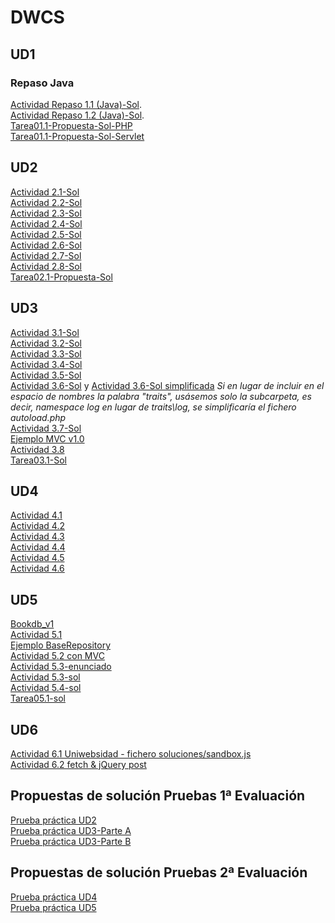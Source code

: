 # DWCS
## UD1
### Repaso Java
[Actividad Repaso 1.1 (Java)-Sol](https://github.com/dwcs-code-2223/Actividad-Repaso-1.1-Java.git). <br/>
[Actividad Repaso 1.2 (Java)-Sol](https://github.com/dwcs-code-2223/Actividad-Repaso-1.2-Java.git). <br/>
[Tarea01.1-Propuesta-Sol-PHP](https://github.com/dwcs-code-2223/Tarea01.1-PHP--Sol.git)<br/>
[Tarea01.1-Propuesta-Sol-Servlet](https://github.com/dwcs-code-2223/Tarea01-Servlet--Sol.git)

## UD2
[Actividad 2.1-Sol](https://github.com/dwcs-code-2223/Actividad-2.1-Sol)<br/>
[Actividad 2.2-Sol](https://github.com/dwcs-code-2223/Actividad-2.2-Sol)<br/>
[Actividad 2.3-Sol](https://github.com/dwcs-code-2223/Actividad-2.3-Sol.git)<br/>
[Actividad 2.4-Sol](https://github.com/dwcs-code-2223/Actividad-2.4-Sol-)<br/>
[Actividad 2.5-Sol](https://github.com/dwcs-code-2223/Actividad-2.5-Sol)<br/>
[Actividad 2.6-Sol](https://github.com/dwcs-code-2223/Actividad-2.6-Sol.git)<br/>
[Actividad 2.7-Sol](https://github.com/dwcs-code-2223/Actividad-2.7-Sol.git)<br/>
[Actividad 2.8-Sol](https://github.com/dwcs-code-2223/Actividad-2.8-Sol-.git)<br/>
[Tarea02.1-Propuesta-Sol](https://github.com/dwcs-code-2223/Tarea02.1-Sol.git)

## UD3
[Actividad 3.1-Sol](https://github.com/dwcs-code-2223/Actividad3.1.git)<br/>
[Actividad 3.2-Sol](https://github.com/dwcs-code-2223/Actividad3.2.git)<br/>
[Actividad 3.3-Sol](https://github.com/dwcs-code-2223/Actividad-3.3.git)<br/>
[Actividad 3.4-Sol](https://github.com/dwcs-code-2223/Actividad3.4.git)<br/>
[Actividad 3.5-Sol](https://github.com/dwcs-code-2223/Actividad3.5.git)<br/>
[Actividad 3.6-Sol](https://github.com/dwcs-code-2223/Actividad-3.6) y [Actividad 3.6-Sol simplificada](https://github.com/dwcs-code-2223/Actividad-3.6-simplificada.git) 
<em>Si en lugar de incluir en el espacio de nombres la palabra "traits", usásemos solo la subcarpeta, es decir, namespace log en lugar de traits\log, se simplificaría el fichero autoload.php</em> <br/>
[Actividad 3.7-Sol](https://github.com/dwcs-code-2223/Actividad3.7)<br/>
[Ejemplo MVC v1.0](https://github.com/dwcs-code-2223/UD3_EjemploMVC-v1.0)<br/>
[Actividad 3.8 ](https://github.com/dwcs-code-2223/Actividad3.8)<br/>
[Tarea03.1-Sol](https://github.com/dwcs-code-2223/Tarea03.1-Sol.git)<br/>

## UD4
[Actividad 4.1](https://github.com/dwcs-code-2223/Actividad4.1)<br/>
[Actividad 4.2](https://github.com/dwcs-code-2223/Actividad4.2.git)<br/>
[Actividad 4.3](https://github.com/dwcs-code-2223/Actividad4.3.git)<br/>
[Actividad 4.4](https://github.com/dwcs-code-2223/Actividad4.4.git)<br/>
[Actividad 4.5](https://github.com/dwcs-code-2223/Actividad4.5.git)<br/>
[Actividad 4.6](https://github.com/dwcs-code-2223/Actividad4.6-Sol.git)<br/>

## UD5
[Bookdb_v1](https://github.com/dwcs-code-2223/bookdb_v1.git)<br/>
[Actividad 5.1](https://github.com/dwcs-code-2223/Actividad5.1.git)<br/>
[Ejemplo BaseRepository](https://github.com/dwcs-code-2223/EjemploBaseRepository.git)<br/>
[Actividad 5.2 con MVC](https://github.com/dwcs-code-2223/Actividad-5.2-MVC.git)<br/>
[Actividad 5.3-enunciado](https://github.com/dwcs-code-2223/Actividad-5.3-MVC-Mysqli-enunciado.git)<br/>
[Actividad 5.3-sol](https://github.com/dwcs-code-2223/Actividad-5.3-MVC-Mysqli-sol.git)<br/>
[Actividad 5.4-sol](https://github.com/dwcs-code-2223/Actividad5.4.git)<br/>
[Tarea05.1-sol](https://github.com/dwcs-code-2223/Tarea05.1-sol)<br/>

## UD6
[Actividad 6.1 Uniwebsidad - fichero soluciones/sandbox.js ](https://github.com/leandono/librojquery/tree/master/ejercicios)<br/>
[Actividad 6.2 fetch & jQuery post](https://github.com/dwcs-code-2223/Actividad6.2.git)<br/>



## Propuestas de solución Pruebas 1ª Evaluación
[Prueba práctica UD2](https://github.com/dwcs-code-2223/Eval1_UD2_Sol.git)<br/>
[Prueba práctica UD3-Parte A](https://github.com/dwcs-code-2223/Eval1_UD3_A_Sol.git)<br/>
[Prueba práctica UD3-Parte B](https://github.com/dwcs-code-2223/Eval1_UD3_B_Sol.git)<br/>

## Propuestas de solución Pruebas 2ª Evaluación
[Prueba práctica UD4](https://github.com/dwcs-code-2223/Eval2_PruebaUD4_Sol.git)<br/>
[Prueba práctica UD5](https://github.com/dwcs-code-2223/PruebaUD5_sol_aula.git)<br/>
